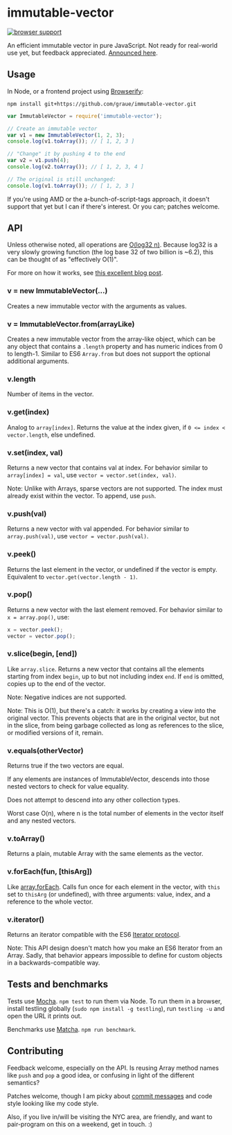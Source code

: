# immutable-vector

[![browser support](https://ci.testling.com/graue/immutable-vector.png)](https://ci.testling.com/graue/immutable-vector)

An efficient immutable vector in pure JavaScript. Not ready for
real-world use yet, but feedback appreciated. [Announced
here](https://scott.mn/2014/03/24/implementing_immutable_vectors_javascript/).


## Usage

In Node, or a frontend project using
[Browserify](http://browserify.org):

`npm install git+https://github.com/graue/immutable-vector.git`

~~~.js
var ImmutableVector = require('immutable-vector');

// Create an immutable vector
var v1 = new ImmutableVector(1, 2, 3);
console.log(v1.toArray()); // [ 1, 2, 3 ]

// "Change" it by pushing 4 to the end
var v2 = v1.push(4);
console.log(v2.toArray()); // [ 1, 2, 3, 4 ]

// The original is still unchanged:
console.log(v1.toArray()); // [ 1, 2, 3 ]
~~~

If you're using AMD or the a-bunch-of-script-tags approach, it doesn't
support that yet but I can if there's interest. Or you can; patches
welcome.


## API

Unless otherwise noted, all operations are [O(log32
n)](https://en.wikipedia.org/wiki/Big_O_notation). Because log32 is a
very slowly growing function (the log base 32 of two billion is ~6.2),
this can be thought of as "effectively O(1)".

For more on how it works, see [this excellent blog
post](http://hypirion.com/musings/understanding-persistent-vector-pt-1).

### v = new ImmutableVector(...)

Creates a new immutable vector with the arguments as values.

### v = ImmutableVector.from(arrayLike)

Creates a new immutable vector from the array-like object, which can
be any object that contains a `.length` property and has numeric
indices from 0 to length-1. Similar to ES6 `Array.from` but does not
support the optional additional arguments.

### v.length

Number of items in the vector.

### v.get(index)

Analog to `array[index]`. Returns the value at the index given, if `0
<= index < vector.length`, else undefined.

### v.set(index, val)

Returns a new vector that contains val at index. For behavior similar
to `array[index] = val`, use `vector = vector.set(index, val)`.

Note: Unlike with Arrays, sparse vectors are not supported. The index
must already exist within the vector. To append, use `push`.

### v.push(val)

Returns a new vector with val appended. For behavior similar to
`array.push(val)`, use `vector = vector.push(val)`.

### v.peek()

Returns the last element in the vector, or undefined if the vector is
empty. Equivalent to `vector.get(vector.length - 1)`.

### v.pop()

Returns a new vector with the last element removed. For behavior
similar to `x = array.pop()`, use:

~~~.js
x = vector.peek();
vector = vector.pop();
~~~

### v.slice(begin, [end])

Like `array.slice`. Returns a new vector that contains all the
elements starting from index `begin`, up to but not including index
`end`. If `end` is omitted, copies up to the end of the vector.

Note: Negative indices are not supported.

Note: This is O(1), but there's a catch: it works by creating a view
into the original vector. This prevents objects that are in the
original vector, but not in the slice, from being garbage collected as
long as references to the slice, or modified versions of it, remain.

### v.equals(otherVector)

Returns true if the two vectors are equal.

If any elements are instances of ImmutableVector, descends into those
nested vectors to check for value equality.

Does not attempt to descend into any other collection types.

Worst case O(n), where n is the total number of elements in the vector
itself and any nested vectors.

### v.toArray()

Returns a plain, mutable Array with the same elements as the vector.

### v.forEach(fun, [thisArg])

Like
[array.forEach](https://developer.mozilla.org/en-US/docs/Web/JavaScript/Reference/Global_Objects/Array/forEach).
Calls fun once for each element in the vector, with `this` set to
`thisArg` (or undefined), with three arguments: value, index, and a
reference to the whole vector.

### v.iterator()

Returns an iterator compatible with the ES6 [Iterator
protocol](https://developer.mozilla.org/en-US/docs/Web/JavaScript/Guide/The_Iterator_protocol).

Note: This API design doesn't match how you make an ES6 Iterator from
an Array. Sadly, that behavior appears impossible to define for custom
objects in a backwards-compatible way.


## Tests and benchmarks

Tests use [Mocha](http://visionmedia.github.io/mocha/). `npm test` to
run them via Node. To run them in a browser, install testling globally
(`sudo npm install -g testling`), run `testling -u` and open the URL
it prints out.

Benchmarks use [Matcha](https://github.com/logicalparadox/matcha).
`npm run benchmark`.


## Contributing

Feedback welcome, especially on the API. Is reusing Array method names
like `push` and `pop` a good idea, or confusing in light of the
different semantics?

Patches welcome, though I am picky about [commit
messages](http://tbaggery.com/2008/04/19/a-note-about-git-commit-messages.html)
and code style looking like my code style.

Also, if you live in/will be visiting the NYC area, are friendly, and
want to pair-program on this on a weekend, get in touch. :)

